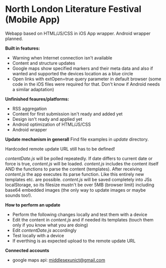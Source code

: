 North London Literature Festival (Mobile App)
=======

Webapp based on HTML/JS/CSS in iOS App wrapper. Android wrapper planned.

**Built in features:**
- Warning when Internet connection isn't available
- Content and structure updates
- Google maps show specified markers and their meta data and also if wanted and supported the devices location as a blue circle
- Open links with extOpen=true query parameter in default browser (some code in the iOS files were required for that. Don't know if Android needs a similar adaptation)

**Unfinished feaures/platforms:** 
- RSS aggregation
- Content for first submission isn't ready and added yet
- Design isn't ready and applied yet
- Android optimization of HTML/JS/CSS
- Android wrapper


**Update mechanism in generall**
Find file examples in _update_ directory.

Hardcoded remote update URL still has to be defined!

_contentDate.js_ will be polled repeatedly. If date differs to current date or force is true, _content.js_ will be loaded. _content.js_ includes the content itself AND the functions to parse the content (templates). After receiving _content.js_ the app executes its parse function. Like this entirely new templates etc. are possible.
_content.js_ will be saved completely into JSs localStorage, so its filesize mustn't be over 5MB (browser limit) including base64 embedded images (the only way to update images or maybe sounds too!).


**How to perform an update**
- Perform the following changes locally and test them with a device
- Edit the content in _content.js_ and if needed its templates (touch them only if you know what you are doing)
- Edit _contentDate.js_ accordingly
- Test locally with a device
- If everthing is as expected upload to the remote update URL


**Connected accounts**
- google maps api: middlesexunict@gmail.com